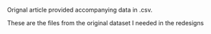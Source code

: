 Orignal article provided accompanying data in .csv.

These are the files from the original dataset I needed in the redesigns
